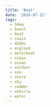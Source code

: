 ```yaml
---
title: 'Boat'
date: '2016-07-12'
tags:
  - 50mm
  - beach
  - boat
  - coast
  - d300s
  - england
  - motorboat
  - nikon
  - ocean
  - outdoor
  - sea
  - shore
  - sky
  - summer
  - vehicle
  - water
---
```

